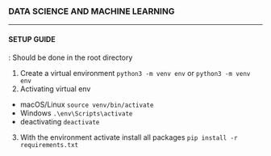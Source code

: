 ### DATA SCIENCE AND MACHINE LEARNING
<hr>

#### SETUP GUIDE 
: Should be done in the root directory 
1. Create a virtual environment 
`python3 -m venv env` or `python3 -m venv env` 
2.  Activating virtual env
  - macOS/Linux `source venv/bin/activate`
  - Windows `.\env\Scripts\activate`
  - deactivating `deactivate`
3. With the environment activate install all packages `pip install -r requirements.txt
`

